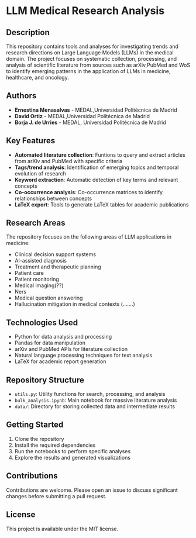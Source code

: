 # LLM Medical Research Analysis

## Description

This repository contains tools and analyses for investigating trends and research directions on Large Language Models (LLMs) in the medical domain. The project focuses on systematic collection, processing, and analysis of scientific literature from sources such as arXiv,PubMed and WoS to identify emerging patterns in the application of LLMs in medicine, healthcare, and oncology.

## Authors

- **Ernestina Menasalvas** - MEDAL,Universidad Politécnica de Madrid
- **David Ortiz** - MEDAL,Universidad Politécnica de Madrid
- **Borja J. de Urries** - MEDAL, Universidad Politécnica de Madrid

## Key Features

- **Automated literature collection**: Funtions to query and extract articles from arXiv and PubMed with specific criteria
- **Tags/trend analysis**: Identification of emerging topics and temporal evolution of research
- **Keyword extraction**: Automatic detection of key terms and relevant concepts
- **Co-occurrence analysis**: Co-occurrence matrices to identify relationships between concepts
- **LaTeX export**: Tools to generate LaTeX tables for academic publications

## Research Areas

The repository focuses on the following areas of LLM applications in medicine:
- Clinical decision support systems
- AI-assisted diagnosis
- Treatment and therapeutic planning
- Patient care
- Patient monitoring
- Medical imaging(??)
- Ners
- Medical question answering
- Hallucination mitigation in medical contexts
(.......)

## Technologies Used

- Python for data analysis and processing
- Pandas for data manipulation
- arXiv and PubMed APIs for literature collection
- Natural language processing techniques for text analysis
- LaTeX for academic report generation

## Repository Structure

- `utils.py`: Utility functions for search, processing, and analysis
- `bulk_analysis.ipynb`: Main notebook for massive literature analysis
- `data/`: Directory for storing collected data and intermediate results

## Getting Started

1. Clone the repository
2. Install the required dependencies
3. Run the notebooks to perform specific analyses
4. Explore the results and generated visualizations

## Contributions

Contributions are welcome. Please open an issue to discuss significant changes before submitting a pull request.

## License

This project is available under the MIT license.